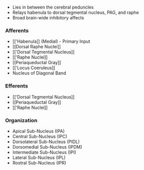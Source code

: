 - Lies in between the cerebral peduncles
- Relays habenula to dorsal tegmental nucleus, PAG, and raphe
- Broad brain-wide inhibitory affects
### Afferents
- [['Habenula]] (Medial) - Primary Input
- [[Dorsal Raphe Nuclei]]
- [['Dorsal Tegmental Nucleus]]
- [['Raphe Nuclei]]
- [[Periaqueductal Gray]]
- [['Locus Coeruleus]]
- Nucleus of Diagonal Band
### Efferents
- [['Dorsal Tegmental Nucleus]]
- [[Periaqueductal Gray]]
- [['Raphe Nuclei]]
### Organization
- Apical Sub-Nucleus (IPA)
- Central Sub-Nucleus (IPC)
- Dorsolateral Sub-Nucleus (PIDL)
- Dorsomedial Sub-Nucleus (IPDM)
- Intermediate Sub-Nucleus (IPI)
- Lateral Sub-Nucleus (IPL)
- Rostral Sub-Nucleus (IPR)
